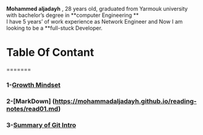 **Mohammed aljadayh** , 28 years old,  graduated from Yarmouk university with bachelor’s degree in **computer Engineering **    
I have 5 years’ of  work experience as Network Engineer and Now I am looking to be a **full-stuck Developer.
 

# Table Of Contant 
=======
### 1-[Growth Mindset](https://mohammadaljadayh.github.io/reading-notes/GrowthMindset.md)
### 2-[MarkDown]  (https://mohammadaljadayh.github.io/reading-notes/read01.md)

### 3-[Summary of Git Intro](https://mohammadaljadayh.github.io/reading-notes/read02.md)




 